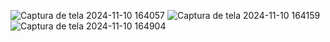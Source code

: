 ![Captura de tela 2024-11-10 164057](https://github.com/user-attachments/assets/574a7224-903e-4f01-8052-32a20540e744)
![Captura de tela 2024-11-10 164159](https://github.com/user-attachments/assets/fb0ebe40-c2e2-4cfa-a760-d2cec0d133fb)
![Captura de tela 2024-11-10 164904](https://github.com/user-attachments/assets/513a569e-66ae-4c27-8830-977cbe0fe655)
